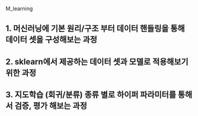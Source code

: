 M_learning
## 1. 머신러닝에 기본 원리/구조 부터 데이터 핸들링을 통해 데이터 셋을 구성해보는 과정

## 2. sklearn에서 제공하는 데이터 셋과 모델로 적용해보기 위한 과정

## 3. 지도학습 (회귀/분류) 종류 별로 하이퍼 파라미터를 통해서 검증, 평가 해보는 과정
